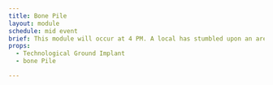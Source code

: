 ```yaml
---
title: Bone Pile
layout: module
schedule: mid event
brief: This module will occur at 4 PM. A local has stumbled upon an area that has a number of bones from undead and is looking for adventurers to see if it is dangerous. The adventurers may stop the reforming undead by destroying a device that has been implanted into the ground at the center of the bone yard. Red bone undead will have multiple resets and 1 leaf per reset as treasure. They may be harvested for 1 basic resource. 
props: 
  - Technological Ground Implant
  - bone Pile

---
```

